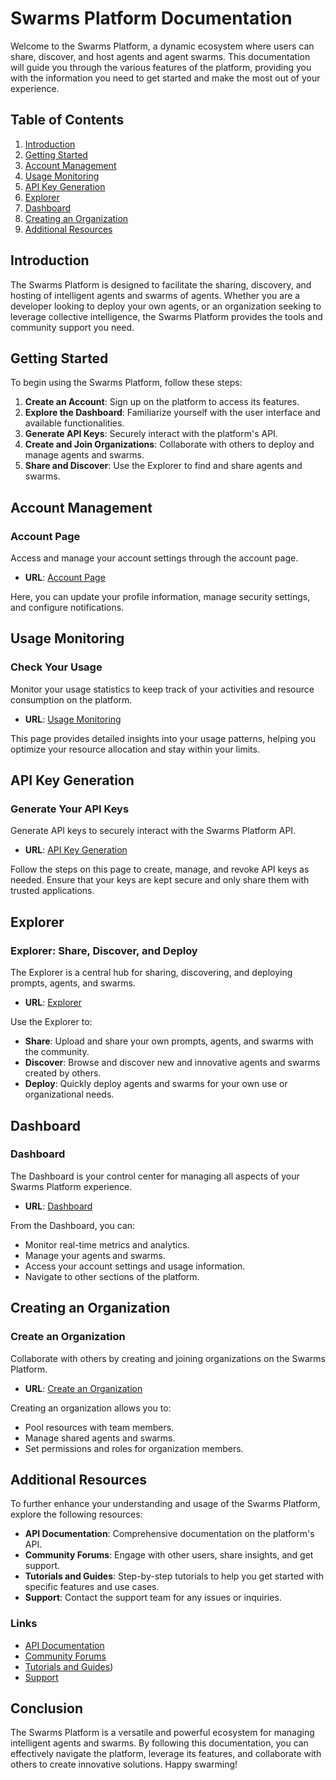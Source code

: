 # Swarms Platform Documentation

Welcome to the Swarms Platform, a dynamic ecosystem where users can share, discover, and host agents and agent swarms. This documentation will guide you through the various features of the platform, providing you with the information you need to get started and make the most out of your experience.

## Table of Contents

1. [Introduction](#introduction)
2. [Getting Started](#getting-started)
3. [Account Management](#account-management)
4. [Usage Monitoring](#usage-monitoring)
5. [API Key Generation](#api-key-generation)
6. [Explorer](#explorer)
7. [Dashboard](#dashboard)
8. [Creating an Organization](#creating-an-organization)
9. [Additional Resources](#additional-resources)

## Introduction

The Swarms Platform is designed to facilitate the sharing, discovery, and hosting of intelligent agents and swarms of agents. Whether you are a developer looking to deploy your own agents, or an organization seeking to leverage collective intelligence, the Swarms Platform provides the tools and community support you need.

## Getting Started

To begin using the Swarms Platform, follow these steps:

1. **Create an Account**: Sign up on the platform to access its features.
2. **Explore the Dashboard**: Familiarize yourself with the user interface and available functionalities.
3. **Generate API Keys**: Securely interact with the platform's API.
4. **Create and Join Organizations**: Collaborate with others to deploy and manage agents and swarms.
5. **Share and Discover**: Use the Explorer to find and share agents and swarms.

## Account Management

### Account Page

Access and manage your account settings through the account page.

- **URL**: [Account Page](https://swarms.world/platform/account)

Here, you can update your profile information, manage security settings, and configure notifications.

## Usage Monitoring

### Check Your Usage

Monitor your usage statistics to keep track of your activities and resource consumption on the platform.

- **URL**: [Usage Monitoring](https://swarms.world/platform/usage)

This page provides detailed insights into your usage patterns, helping you optimize your resource allocation and stay within your limits.

## API Key Generation

### Generate Your API Keys

Generate API keys to securely interact with the Swarms Platform API.

- **URL**: [API Key Generation](https://swarms.world/platform/api-keys)

Follow the steps on this page to create, manage, and revoke API keys as needed. Ensure that your keys are kept secure and only share them with trusted applications.

## Explorer

### Explorer: Share, Discover, and Deploy

The Explorer is a central hub for sharing, discovering, and deploying prompts, agents, and swarms.

- **URL**: [Explorer](https://swarms.world/)

Use the Explorer to:

- **Share**: Upload and share your own prompts, agents, and swarms with the community.
- **Discover**: Browse and discover new and innovative agents and swarms created by others.
- **Deploy**: Quickly deploy agents and swarms for your own use or organizational needs.

## Dashboard

### Dashboard

The Dashboard is your control center for managing all aspects of your Swarms Platform experience.

- **URL**: [Dashboard](https://swarms.world/platform/dashboard)

From the Dashboard, you can:

- Monitor real-time metrics and analytics.
- Manage your agents and swarms.
- Access your account settings and usage information.
- Navigate to other sections of the platform.

## Creating an Organization

### Create an Organization

Collaborate with others by creating and joining organizations on the Swarms Platform.

- **URL**: [Create an Organization](https://swarms.world/platform/organization)

Creating an organization allows you to:

- Pool resources with team members.
- Manage shared agents and swarms.
- Set permissions and roles for organization members.

## Additional Resources

To further enhance your understanding and usage of the Swarms Platform, explore the following resources:

- **API Documentation**: Comprehensive documentation on the platform's API.
- **Community Forums**: Engage with other users, share insights, and get support.
- **Tutorials and Guides**: Step-by-step tutorials to help you get started with specific features and use cases.
- **Support**: Contact the support team for any issues or inquiries.

### Links

- [API Documentation](https://docs.swarms.world)
- [Community Forums](https://discord.gg/swarms)
- [Tutorials and Guides](https://docs.swarms.world))
- [Support](https://discord.gg/swarms)

## Conclusion

The Swarms Platform is a versatile and powerful ecosystem for managing intelligent agents and swarms. By following this documentation, you can effectively navigate the platform, leverage its features, and collaborate with others to create innovative solutions. Happy swarming!